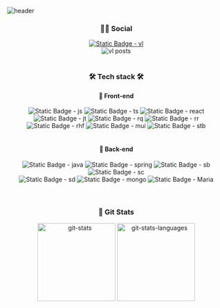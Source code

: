 
![header](https://capsule-render.vercel.app/api?type=waving&color=timeAuto&height=300&section=header&text=Welcome%20to%20taez's%20Github!!⚡&fontSize=35&animation=twinkling)
<div align="center">
  <h3 align="center"> 🙋‍♂️ Social </h3>
  <div>
    <a href="https%3A%2F%2Fvelog.io%2F%40taez224" target="_blank">
      <img alt="Static Badge - vl" src="https://img.shields.io/badge/velog-%2320C997?style=for-the-badge&logo=velog&logoColor=white" />
    </a>
  </div>
  <div>
    <img alt="vl posts" src="https://velog-readme-stats.vercel.app/api/list?name=taez224&color=dark" />
  </div>   
</div>

<br />

<div align="center">
  <h3 align="center"> 🛠 Tech stack 🛠 </h3>
  <div align="center"><h4>🎨 Front-end</h4></div>
  <div align="center">
    <img alt="Static Badge - js" src="https://img.shields.io/badge/javascript-%23F7DF1E?style=for-the-badge&logo=javascript&logoColor=white" />
    <img alt="Static Badge - ts" src="https://img.shields.io/badge/typescript-%233178C6?style=for-the-badge&logo=typescript&logoColor=white" />
    <img alt="Static Badge - react" src="https://img.shields.io/badge/react-%2361DAFB?style=for-the-badge&logo=react&logoColor=white" />
  </div>
  <div align="center">
    <img alt="Static Badge - jt" src="https://img.shields.io/badge/jotai-%23000000?style=for-the-badge&logo=ghostery&logoColor=white">
    <img alt="Static Badge - rq" src="https://img.shields.io/badge/react%20query-%23FF4154?style=for-the-badge&logo=reactquery&logoColor=white" />
    <img alt="Static Badge - rr" src="https://img.shields.io/badge/react%20router-%23CA4245?style=for-the-badge&logo=reactrouter&logoColor=white" />
    <img alt="Static Badge - rhf" src="https://img.shields.io/badge/react%20hook%20form-%23EC5990?style=for-the-badge&logo=reacthookform&logoColor=white" />
    <img alt="Static Badge - mui" src="https://img.shields.io/badge/Material%20ui-%23007FFF?style=for-the-badge&logo=mui&logoColor=white" />
    <img alt="Static Badge - stb" src="https://img.shields.io/badge/storybook-%23FF4785?style=for-the-badge&logo=storybook&logoColor=white" />
  </div>
  
  <br />
  
  <div align="center"><h4>🩻 Back-end</h4></div>
  <div align="center">  
    <img alt="Static Badge - java" src="https://img.shields.io/badge/java-%234B4B77?style=for-the-badge&logo=oracle&logoColor=white" />
    <img alt="Static Badge - spring" src="https://img.shields.io/badge/spring-%236DB33F?style=for-the-badge&logo=spring&logoColor=white" />
    <img alt="Static Badge - sb" src="https://img.shields.io/badge/spring%20boot-%236DB33F?style=for-the-badge&logo=springboot&logoColor=white" />
    <img alt="Static Badge - sc" src="https://img.shields.io/badge/spring%20security-%236DB33F?style=for-the-badge&logo=springsecurity&logoColor=white" />
  </div>
  <div align="center">
    <img alt="Static Badge - sd" src="https://img.shields.io/badge/spring%20data%20jpa-%236DB33F?style=for-the-badge&logoColor=white" />
    <img alt="Static Badge - mongo" src="https://img.shields.io/badge/mongo%20db-%2347A248?style=for-the-badge&logo=mongodb&logoColor=white" />
    <img alt="Static Badge - Maria" src="https://img.shields.io/badge/maria%20db-%23003545?style=for-the-badge&logo=mariadb&logoColor=white" />
  </div>
</div>
<br />
<br />
<div align="center"><h3>🪪 Git Stats</h3></div>
<div align="center">
  <img alt="git-stats" height="180px" src="https://github-readme-stats.vercel.app/api?username=taez224&show_icons=true&hide=contribs&theme=beufy&rank_icon=github&hide_rank=true" />
  <img alt="git-stats-languages" height="180px" src="https://github-readme-stats.vercel.app/api/top-langs/?username=taez224&layout=compact&theme=beufy&size_weight=0.5&count_weight=0.5" />
</div>

<!--
**taez224/taez224** is a ✨ _special_ ✨ repository because its `README.md` (this file) appears on your GitHub profile.

Here are some ideas to get you started:

- 🔭 I’m currently working on ...
- 🌱 I’m currently learning ...
- 👯 I’m looking to collaborate on ...
- 🤔 I’m looking for help with ...
- 💬 Ask me about ...
- 📫 How to reach me: ...
- 😄 Pronouns: ...
- ⚡ Fun fact: ...
-->
